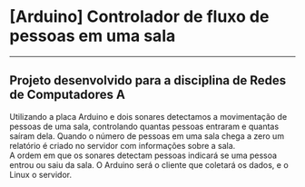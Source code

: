 # [Arduino] Controlador de fluxo de pessoas em uma sala
------------------------------------------------------------------------------------------------------------------------------------------
Projeto desenvolvido para a disciplina de Redes de Computadores A
------------------------------------------------------------------------------------------------------------------------------------------
Utilizando a placa Arduino e dois sonares detectamos a movimentação de pessoas de
uma sala, controlando quantas pessoas entraram e quantas saíram dela. Quando o número de
pessoas em uma sala chega a zero um relatório é criado no servidor com informações sobre a
sala. </br>
A ordem em que os sonares detectam pessoas indicará se uma pessoa entrou ou saiu
da sala. O Arduino será o cliente que coletará os dados, e o Linux o servidor.
